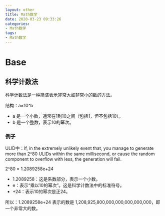 ```yaml
---
layout: other
title: Math数学
date: 2020-03-23 09:33:26
categories:
- Math数学
tags:
- Math数学
---
```


# Base
## 科学计数法
科学计数法是一种简洁表示非常大或非常小的数的方法。

结构：a×10^b
- a 是一个小数，通常在1到10之间（包括1，但不包括10）。
- b 是一个整数，表示10的幂次。

### 例子
ULID中：If, in the extremely unlikely event that, you manage to generate more than 2^80 ULIDs within the same millisecond, or cause the random component to overflow with less, the generation will fail.

2^80 = 1.2089258e+24
- 1.2089258：这是系数部分，表示一个小数。
- e：表示“乘以10的幂次”。这是科学计数法中的标准符号。
- +24：表示10的幂次是正24。

所以：1.2089258e+24 表示的数是 1,208,925,800,000,000,000,000,000，即一个非常大的数。